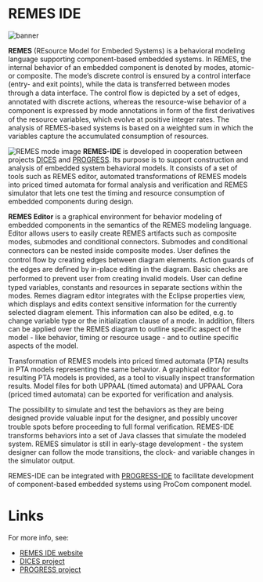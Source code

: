 REMES IDE
=========
![banner](http://www.fer.unizg.hr/images/50008813/header(1).png)

**REMES** (REsource Model for Embeded Systems) is a behavioral modeling language supporting component-based embedded systems.
In REMES, the internal behavior of an embedded component is denoted by modes, atomic- or composite.
The mode’s discrete control is ensured by a control interface (entry- and exit points), while the data is transferred between
modes through a data interface. The control ﬂow is depicted by a set of edges, annotated with discrete actions,
whereas the resource-wise behavior of a component is expressed by mode annotations in form of the ﬁrst derivatives of the 
resource variables, which evolve at positive integer rates. The analysis of REMES-based systems is based on a weighted sum in
which the variables capture the accumulated consumption of resources.

![REMES mode image](http://www.fer.unizg.hr/images/50008813/HCController-REMES.png "REMES mode")
**REMES-IDE** is developed in cooperation between projects  [DICES](http://www.fer.unizg.hr/dices) and
[PROGRESS](http://www.mrtc.mdh.se/progress/). Its purpose is to support construction and analysis of embedded system behavioral models.
It consists of a set of tools such as REMES editor, automated transformations of REMES models into priced timed automata
for formal analysis and verification and REMES simulator that lets one test the timing and resource consumption of
embedded components during design.

**REMES Editor** is a graphical environment for behavior modeling of embedded components in the semantics of the REMES modeling language. Editor allows users to easily create REMES artifacts such as composite modes, submodes and conditional connectors. Submodes and conditional connectors can be nested inside composite modes. User deﬁnes the control ﬂow by creating edges between diagram elements. Action guards of the edges are deﬁned by in-place editing in the diagram. Basic checks are performed to prevent user from creating invalid models. User can deﬁne typed variables, constants and resources in separate sections within the modes. Remes diagram editor integrates with the Eclipse properties view, which displays and edits context sensitive information for the currently selected diagram element. This information can also be edited, e.g. to change variable type or the initialization clause of a mode. In addition, filters can be applied over the REMES diagram to outline specific aspect of the model - like behavior, timing or resource usage - and to outline specific aspects of the model.

Transformation of REMES models into priced timed automata (PTA) results in PTA models representing the same behavior. A graphical editor for resulting PTA models is provided, as a tool to visually inspect transformation results. Model files for both UPPAAL (timed automata) and UPPAAL Cora (priced timed automata) can be exported for verification and analysis.

The possibility to simulate and test the behaviors as they are being designed provide valuable input for the designer, and possibly uncover trouble spots before proceeding to full formal veriﬁcation. REMES-IDE transforms behaviors into a set of Java classes that simulate the modeled system. REMES simulator is still in early-stage development - the system designer can follow the mode transitions, the clock- and variable changes in the simulator output.

REMES-IDE can be integrated with [PROGRESS-IDE](http://www.idt.mdh.se/pride/) to facilitate development of component-based embedded systems using ProCom component model.

Links
=====
For more info, see:
- [REMES IDE website](http://www.fer.unizg.hr/dices/remes-ide)
- [DICES project](http://www.fer.unizg.hr/dices)
- [PROGRESS project](http://www.mrtc.mdh.se/progress/)

